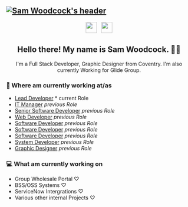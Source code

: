 ## [![Sam Woodcock's header](https://pbs.twimg.com/profile_banners/318003682/1564479778/1500x500)](https://samwoodcock.co.uk)

<p align='center'>
<a href="https://twitter.com/NoCheeseGromit"><img height="30" src="https://github.com/stephenajulu/WaylonWalker/blob/main/icon/twitter.png?raw=true"></a>&nbsp;&nbsp;
<a href="https://www.linkedin.com/in/samueljwoodcock/"><img height="30" src="https://github.com/stephenajulu/WaylonWalker/blob/main/icon/linkedin.png?raw=true"></a>
</p>

<h2 align="center">Hello there! My name is Sam Woodcock. 👋🤓</h2>
<p align="center">I'm a Full Stack Developer, Graphic Designer from Coventry.
I'm also currently Working for Glide Group.
</p>

<p>

</p>

### 💼 Where am currently working at/as
- [Lead Developer](https://vitrifi.net) * current Role
- [IT Manager](https://ctglobal-freightaudit.com/) *previous Role*
- [Senior Software Developer](https://glidegroup.co.uk) *previous Role*
- [Web Developer](https://www.m69.co.uk) *previous Role*
- [Software Developer](https://intouchcrm.co.uk) *previous Role*
- [Software Developer](https://keynetix.com) *previous Role*
- [Software Developer](https://nfopp.co.uk) *previous Role*
- [System Developer](https://ges.com) *previous Role*
- [Graphic Designer](https://delcam.com) *previous Role*

### 💻 What am currently working on
- Group Wholesale Portal ♡
- BSS/OSS Systems ♡
- ServiceNow Intergrations ♡
- Various other internal Projects ♡ 




